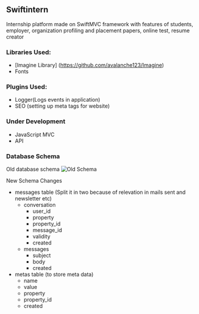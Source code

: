 ## Swiftintern ##
Internship platform made on SwiftMVC framework with features of students, employer, organization profiling and placement papers, online test, resume creator

### Libraries Used: ###
- [Imagine Library] (https://github.com/avalanche123/Imagine)
- Fonts

### Plugins Used: ###
- Logger(Logs events in application)
- SEO (setting up meta tags for website)
 
### Under Development ###
- JavaScript MVC
- API

### Database Schema ###
Old database schema
![Old Schema](https://github.com/faizanayubi/swiftintern/blob/master/application/db/swiftintern.png?raw=true)

New Schema Changes
- messages table (Split it in two because of relevation in mails sent and newsletter etc)
    - conversation
        - user_id
        - property
        - property_id
        - message_id
        - validity
        - created
    - messages
        - subject
        - body
        - created
- metas table (to store meta data)
    - name
    - value
    - property
    - property_id
    - created
